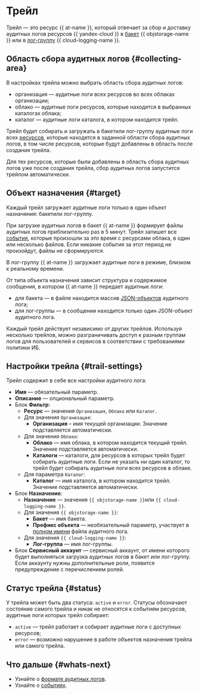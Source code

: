 # Трейл

Трейл — это ресурс {{ at-name }}, который отвечает за сбор и доставку аудитных логов ресурсов {{ yandex-cloud }} в [бакет](../../storage/concepts/bucket.md) {{ objstorage-name }} или в [лог-группу](../../logging/concepts/log-group.md) {{ cloud-logging-name }}.

## Область сбора аудитных логов {#collecting-area}

В настройках трейла можно выбрать область сбора аудитных логов:
* организация — аудитные логи всех ресурсов во всех облаках организации;
* облако — аудитные логи ресурсов, которые находятся в выбранных каталогах облака;
* каталог — аудитные логи каталога, в котором находится трейл.

Трейл будет собирать и загружать в бакетили лог-группу аудитные логи всех [ресурсов](./events.md), которые находятся в заданной области сбора аудитных логов, в том числе ресурсов, которые будут добавлены в область после создания трейла. 

Для тех ресурсов, которые были добавлены в область сбора аудитных логов уже после создания трейла, сбор аудитных логов запустится трейлом автоматически. 

## Объект назначения {#target}

Каждый трейл загружает аудитные логи только в один объект назначения: бакетили лог-группу.

При загрузке аудитных логов в бакет {{ at-name }} формирует файлы аудитных логов приблизительно раз в 5 минут. Трейл запишет все [события](./events.md), которые произошли за это время с ресурсами облака, в один или несколько файлов. Если никакие события за этот период не произойдут, файлы не сформируются.

В лог-группу {{ at-name }} загружает аудитные логи в режиме, близком к реальному времени.

От типа объекта назначения зависит структура и содержимое сообщения, в котором {{ at-name }} передает аудитные логи:
* для бакета — в файле находится массив [JSON-объектов](./format.md#scheme) аудитного лога;
* для лог-группы — в сообщении находится только один JSON-объект аудитного лога.

Каждый трейл действует независимо от других трейлов. Используя несколько трейлов, можно разграничивать доступ к разным группам логов для пользователей и сервисов в соответствии с требованиями политики ИБ.

## Настройки трейла {#trail-settings}

Трейл содержит в себе все настройки аудитного лога:
* **Имя** — обязательный параметр.
* **Описание** — опциональный параметр.
* Блок **Фильтр**:
    * **Ресурс** — значения `Организация`, `Облако` или `Каталог`.
    * Для значения `Организация`:
        *  **Организация** – имя текущей организации. Значение подставляется автоматически.
    * Для значения `Облако`:
        * **Облако** — имя облака, в котором находится текущий трейл. Значение подставляется автоматически.
        * **Каталоги** — каталоги, для ресурсов в которых трейл будет собирать аудитные логи. Если не указать ни один каталог, то трейл будет собирать аудитные логи всех ресурсов в облаке.
    * Для параметра `Каталог`:
        * **Каталог** — имя каталога, в котором находится трейл. Значение подставляется автоматически.
* Блок **Назначение**:
    * **Назначение** — значения `{{ objstorage-name }}`или `{{ cloud-logging-name }}`.
    * Для значения `{{ objstorage-name }}`:
        * **Бакет** — имя бакета.
        * **Префикс объекта** — необязательный параметр, участвует в [полном имени](./format.md#log-file-name) файла аудитного лога.
    * Для значения `{{ cloud-logging-name }}`:
        * **Лог-группа** — имя лог-группы.
* Блок **Сервисный аккаунт** — сервисный аккаунт, от имени которого будет выполняться загрузка аудитных логов в бакет или лог-группу. Если аккаунту нужны дополнительные роли, появится предупреждение с перечислением ролей.

## Статус трейла {#status}

У трейла может быть два статуса: `active` и `error`.
Статусы обозначают состояние самого трейла и никак не относятся к событиям ресурсов, аудитные логи которых трейл собирает:
* `active` — трейл работает и собирает аудитные логи с доступных ресурсов;
* `error` — возможно нарушение в работе объектов назначения трейла или самого трейла. 

## Что дальше {#whats-next}

* Узнайте о [формате аудитных логов](./format.md).
* Узнайте о [событиях](./events.md).
